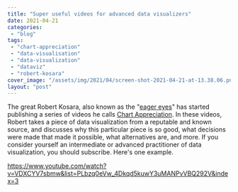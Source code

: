 ```yaml
---
title: "Super useful videos for advanced data visualizers"
date: 2021-04-21
categories: 
 - "blog"
tags: 
 - "chart-appreciation"
 - "data-visualisation"
 - "data-visualization"
 - "dataviz"
 - "robert-kosara"
cover_image: "/assets/img/2021/04/screen-shot-2021-04-21-at-13.38.06.png"
layout: "post"
---
```


The great Robert Kosara, also known as the "[eager eyes](https://eagereyes.org)" has started publishing a series of videos he calls [Chart Appreciation](https://www.youtube.com/watch?v=ftqNuw9H7h8&list=PLbzq0eVw_4Dkqd5kuwY3uMANPvVBQ292V). In these videos, Robert takes a piece of data visualization from a reputable and known source, and discusses why this particular piece is so good, what decisions were made that made it possible, what alternatives are, and more. If you consider yourself an intermediate or advanced practitioner of data visualization, you should subscribe. Here's one example.


<https://www.youtube.com/watch?v=VDXCYV7sbmw&list=PLbzq0eVw_4Dkqd5kuwY3uMANPvVBQ292V&index=3>
